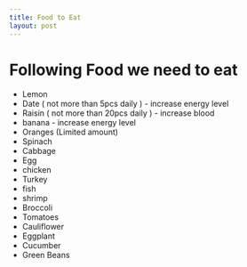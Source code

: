 ```yaml
---
title: Food to Eat
layout: post
---
```



# Following Food we need to eat

* Lemon 
* Date ( not more than 5pcs daily ) - increase energy level
* Raisin ( not more than 20pcs daily ) - increase blood
* banana - increase energy level
* Oranges (Limited amount)
* Spinach
* Cabbage
* Egg
* chicken
* Turkey
* fish
* shrimp
* Broccoli
* Tomatoes
* Cauliflower
* Eggplant
* Cucumber
* Green Beans

<!-- ### Other Low-Carb Vegetables
* Celery
* Zucchini
* Swiss chard
 -->
